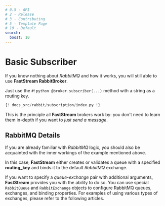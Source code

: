 ```yaml
---
# 0.5 - API
# 2 - Release
# 3 - Contributing
# 5 - Template Page
# 10 - Default
search:
  boost: 10
---
```


# Basic Subscriber

If you know nothing about *RabbitMQ* and how it works, you will still able to use **FastStream RabbitBroker**.

Just use the `#!python @broker.subscriber(...)` method with a string as a routing key.

```python linenums="1"
{! docs_src/rabbit/subscription/index.py !}
```

This is the principle all **FastStream** brokers work by: you don't need to learn them in-depth if you want to *just send a message*.

## RabbitMQ Details

If you are already familiar with *RabbitMQ* logic, you should also be acquainted with the inner workings of the example mentioned above.

In this case, **FastStream** either creates or validates a queue with a specified **routing_key** and binds it to the default *RabbitMQ* exchange.

If you want to specify a *queue*-*exchange* pair with additional arguments, **FastStream** provides you with the ability to do so. You can use special `RabbitQueue` and `RabbitExchange` objects to configure RabbitMQ queues, exchanges, and binding properties. For examples of using various types of exchanges, please refer to the following articles.
